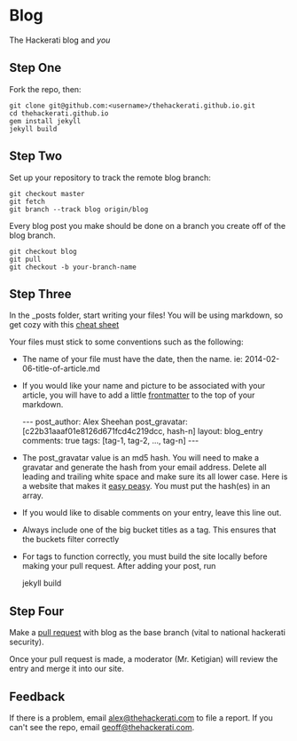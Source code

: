 Blog
====


The Hackerati blog and _you_

Step One
--------

Fork the repo, then:

    git clone git@github.com:<username>/thehackerati.github.io.git
    cd thehackerati.github.io
    gem install jekyll
    jekyll build

Step Two
--------

Set up your repository to track the remote blog branch:

    git checkout master
    git fetch
    git branch --track blog origin/blog

Every blog post you make should be done on a branch you create off of the blog branch.
    
    git checkout blog
    git pull
    git checkout -b your-branch-name

Step Three
----------

In the \_posts folder, start writing your files! You will be using markdown, so get cozy with this [cheat sheet](http://bit.ly/LTtexM)

Your files must stick to some conventions such as the following:
* The name of your file must have the date, then the name. ie: 2014-02-06-title-of-article.md
* If you would like your name and picture to be associated with your article, you will have to add a little [frontmatter](http://jekyllrb.com/docs/frontmatter/) to the top of your markdown.

    \-\-\-
    post_author: Alex Sheehan
    post_gravatar: [c22b31aaaf01e8126d671fcd4c219dcc, hash-n]
    layout: blog_entry
    comments: true
    tags: [tag-1, tag-2, ..., tag-n]
    \-\-\-

* The post\_gravatar value is an md5 hash. You will need to make a gravatar and generate the hash from your email address. Delete all leading and trailing white space and make sure its all lower case. Here is a website that makes it [easy peasy](http://bit.ly/LBDlq9). You must put the hash(es) in an array.

* If you would like to disable comments on your entry, leave this line out.

* Always include one of the big bucket titles as a tag. This ensures that the buckets filter correctly

* For tags to function correctly, you must build the site locally before making your pull request. After adding your post, run

    jekyll build

Step Four
----------

Make a [pull request](http://bit.ly/1eudZYq) with blog as the base branch (vital to national hackerati security).

Once your pull request is made, a moderator (Mr. Ketigian) will review the entry and merge it into our site.

Feedback
----------
If there is a problem, email alex@thehackerati.com to file a report. If you can't see the repo, email geoff@thehackerati.com.
